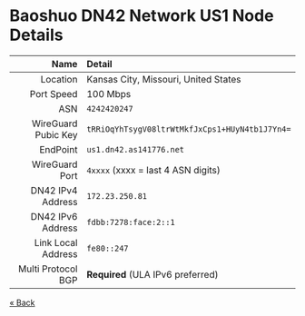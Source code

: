# Baoshuo DN42 Network US1 Node Details

|                Name | Detail
| ------------------: | :---------------------------------------------
|            Location | Kansas City, Missouri, United States
|          Port Speed | 100 Mbps
|                 ASN | `4242420247`
| WireGuard Pubic Key | `tRRiOqYhTsygV08ltrWtMkfJxCps1+HUyN4tb1J7Yn4=`
|            EndPoint | `us1.dn42.as141776.net`
|      WireGuard Port | `4xxxx` (xxxx = last 4 ASN digits)
|   DN42 IPv4 Address | `172.23.250.81`
|   DN42 IPv6 Address | `fdbb:7278:face:2::1`
|  Link Local Address | `fe80::247`
|  Multi Protocol BGP | **Required** (ULA IPv6 preferred)

[« Back](/)
